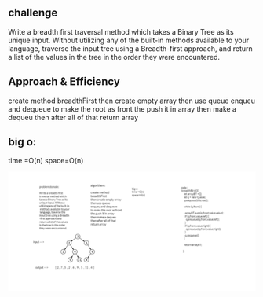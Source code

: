 ## challenge
Write a breadth first traversal method which takes a Binary Tree as its unique input. Without utilizing any of the built-in methods available to your language, traverse the input tree using a Breadth-first approach, and return a list of the values in the tree in the order they were encountered.


## Approach & Efficiency

create method breadthFirst
then create empty array
then use queue 
enqueu and dequeue 
to make the root as front the push it in array
then make a dequeu
then after all of that 
return array

## big o:

time =O(n)
space=O(n)



![white bored](../asset/bt.png)


